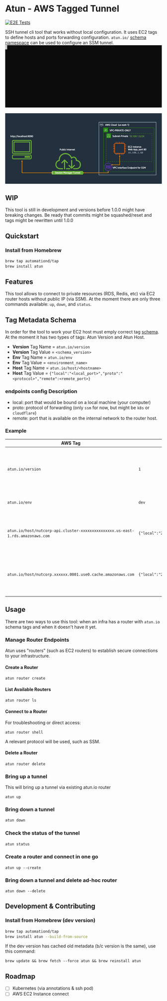 # Atun - AWS Tagged Tunnel
[![E2E Tests](https://github.com/automationd/atun/actions/workflows/tests.yml/badge.svg)](https://github.com/AutomationD/atun/actions/workflows/tests.yml)

SSH tunnel cli tool that works without local configuration. It uses EC2 tags to define hosts and ports forwarding
configuration.
`atun.io/` [schema namespace](#tag-metadata-schema) can be used to configure an SSM tunnel.
![Demo](./demo.svg)



![img.png](img.png)

## WIP
This tool is still in development and versions before 1.0.0 might have breaking changes.
Be ready that commits might be squashed/reset and tags might be rewritten until 1.0.0

## Quickstart
### Install from Homebrew
```bash
brew tap automationd/tap
brew install atun
```

## Features

This tool allows to connect to private resources (RDS, Redis, etc) via EC2 router hosts without public IP (via SSM).
At the moment there are only three commands available: `up`, `down`, and `status`.

## Tag Metadata Schema

In order for the tool to work your EC2 host must emply correct tag [schema](schemas/schema.json).
At the moment it has two types of tags: Atun Version and Atun Host.

- **Version** Tag Name = `atun.io/version`
- **Version** Tag Value = `<schema_version>`
- **Env** Tag Name = `atun.io/env`
- **Env** Tag Value = `<environment_name>`
- **Host** Tag Name = `atun.io/host/<hostname>`
- **Host** Tag Value = `{"local":"<local_port>","proto":"<protocol>","remote":<remote_port>}`

### endpoints config Description

- local: port that would be bound on a local machine (your computer)
- proto: protocol of forwarding (only `ssm` for now, but might be `k8s` or `cloudflare`)
- remote: port that is available on the internal network to the router host.

### Example

| AWS Tag                                                                        | Value                                           | Description                                                               |
|--------------------------------------------------------------------------------|-------------------------------------------------|---------------------------------------------------------------------------|
| `atun.io/version`                                                              | `1`                                             | Schema Version. It might change if significant changes would be intoduced |
| `atun.io/env`                                                                  | `dev`                                           | Specified environment of the router host                                 |
| `atun.io/host/nutcorp-api.cluster-xxxxxxxxxxxxxxx.us-east-1.rds.amazonaws.com` | `{"local":"23306","proto":"ssm","remote":3306}` | Describes endpoints config and how to forward ports for a MySQL RDS            |
| `atun.io/host/nutcorp.xxxxxx.0001.use0.cache.amazonaws.com`                    | `{"local":"26379","proto":"ssm","remote":6379}` | Describes endpoints config and how to forward ports for ElastiCache Redis      |

## Usage
There are two ways to use this tool: when an infra has a router with `atun.io` schema tags and when it doesn't have it yet.

### Manage Router Endpoints
Atun uses "routers" (such as EC2 routers) to establish secure connections to your infrastructure.

#### Create a Router
```shell
atun router create
```

#### List Available Routers
```shell
atun router ls
```

#### Connect to a Router
For troubleshooting or direct access:
```shell
atun router shell
```
A relevant protocol will be used, such as SSM.

#### Delete a Router
```shell
atun router delete
```

### Bring up a tunnel
This will bring up a tunnel via existing atun.io router
```shell
atun up
```

### Bring down a tunnel
```bash
atun down
```

### Check the status of the tunnel
```bash
atun status
```

### Create a router and connect in one go
```shell
atun up --create
```

### Bring down a tunnel and delete ad-hoc router
```shell
atun down --delete
```

## Development & Contributing
### Install from Homebrew (dev version)
```bash
brew tap automationd/tap
brew install atun --build-from-source
```
If the dev version has cached old metadata (b/c version is the same), use this command:
```shell
brew update && brew fetch --force atun && brew reinstall atun
```


## Roadmap
- [ ] Kubernetes (via annotations & ssh pod)
- [ ] AWS EC2 Instance connect
